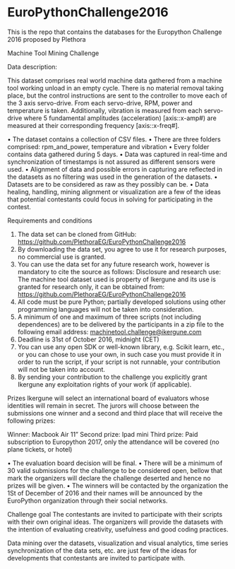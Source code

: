 # EuroPythonChallenge2016
This is the repo that contains the databases for the Europython Challenge 2016 proposed by Plethora

Machine Tool Mining Challenge

Data description:

This dataset comprises real world machine data gathered from a machine tool working unload in an empty cycle. There is no material removal taking place, but the control instructions are sent to the controller to move each of the 3 axis servo-drive. From each servo-drive, RPM, power and temperature is taken. 
Additionally, vibration is measured from each servo-drive where 5 fundamental amplitudes (acceleration) [axis::x-amp#) are measured at their corresponding frequency [axis::x-freq#].

•	The dataset contains a collection of CSV files. 
•	There are three folders comprised: rpm_and_power, temperature and vibration
•	Every folder contains data gathered during 5 days.
•	Data was captured in real-time and synchronization of timestamps is not assured as different sensors were used.
•	Alignment of data and possible errors in capturing are reflected in the datasets as no filtering was used in the generation of the datasets.
•	Datasets are to be considered as raw as they possibly can be.
•	Data healing, handling, mining alignment or visualization are a few of the ideas that potential contestants could focus in solving for participating in the contest.

Requirements and conditions

1.	The data set can be cloned from GitHub: https://github.com/PlethoraEG/EuroPythonChallenge2016
2.	By downloading the data set, you agree to use it for research purposes, no commercial use is granted.
3.	You can use the data set for any future research work, however is mandatory to cite the source as follows:
Disclosure and research use: The machine tool dataset used is property of Ikergune and its use is granted for research only, it can be obtained from: https://github.com/PlethoraEG/EuroPythonChallenge2016
4.	All code must be pure Python; partially developed solutions using other programming languages will not be taken into consideration.
5.	A minimum of one and maximum of three scripts (not including dependences) are to be delivered by the participants in a zip file to the following email address: machinetool.challenge@ikergune.com
6.	Deadline is 31st of October 2016, midnight (CET)
7.	You can use any open SDK or well-known library, e.g. Scikit learn, etc., or you can chose to use your own, in such case you must provide it in order to run the script, if your script is not runnable, your contribution will not be taken into account.
8.	By sending your contribution to the challenge you explicitly grant Ikergune any exploitation rights of your work (if applicable). 

Prizes
Ikergune will select an international board of evaluators whose identities will remain in secret. The jurors will choose between the submissions one winner and a second and third place that will receive the following prizes:

Winner:  Macbook Air 11” 
Second prize: Ipad mini 
Third prize: Paid subscription to Europython 2017, only the attendance will be covered (no plane tickets, or hotel)

•	The evaluation board decision will be final.
•	There will be a minimum of 30 valid submissions for the challenge to be considered open, bellow that mark the organizers will declare the challenge deserted and hence no prizes will be given. 
•	The winners will be contacted by the organization the 1St of December of 2016 and their names will be announced by the EuroPython organization through their social networks.

Challenge goal
The contestants are invited to participate with their scripts with their own original ideas. The organizers will provide the datasets with the intention of evaluating creativity, usefulness and good coding practices.

Data mining over the datasets, visualization and visual analytics, time series synchronization of the data sets, etc. are just few of the ideas for developments that contestants are invited to participate with.

